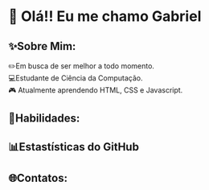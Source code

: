 <h1>👋 Olá!! Eu me chamo Gabriel </h1>

<h2>✨Sobre Mim:</h2>

<ls>
   <p> ✏️Em busca de ser melhor a todo momento. <br>
   💻Estudante de Ciência da Computação. <br>
   🎮 Atualmente aprendendo HTML, CSS e Javascript. <br> </p>
</ls>

<h2>🚀Habilidades:</h2>

<h2>📊Estastísticas do GitHub</h2>

<h2>🌐Contatos:</h2>
